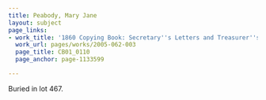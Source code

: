 ```yaml
---
title: Peabody, Mary Jane
layout: subject
page_links:
- work_title: '1860 Copying Book: Secretary''s Letters and Treasurer''s Letters, 2005.062.003  '
  work_url: pages/works/2005-062-003
  page_title: CB01_0110
  page_anchor: page-1133599

---
```

<p>Buried in lot 467.</p>
